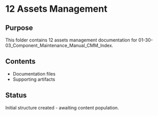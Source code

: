 # 12 Assets Management

## Purpose
This folder contains 12 assets management documentation for 01-30-03_Component_Maintenance_Manual_CMM_Index.

## Contents
- Documentation files
- Supporting artifacts

## Status
Initial structure created - awaiting content population.
